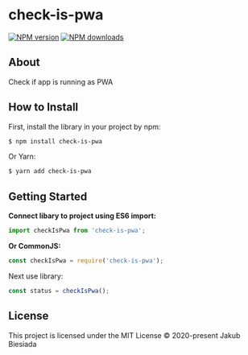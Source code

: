# check-is-pwa

[![NPM version](http://img.shields.io/npm/v/check-is-pwa.svg?style=flat-square)](https://www.npmjs.com/package/check-is-pwa)
[![NPM downloads](http://img.shields.io/npm/dm/check-is-pwa.svg?style=flat-square)](https://www.npmjs.com/package/check-is-pwa)

## About

Check if app is running as PWA

## How to Install

First, install the library in your project by npm:

```sh
$ npm install check-is-pwa
```

Or Yarn:

```sh
$ yarn add check-is-pwa
```

## Getting Started

**Connect libary to project using ES6 import:**

```js
import checkIsPwa from 'check-is-pwa';
```

**Or CommonJS:**

```js
const checkIsPwa = require('check-is-pwa');
```

Next use library:

```js
const status = checkIsPwa();
```

## License

This project is licensed under the MIT License © 2020-present Jakub Biesiada
